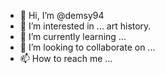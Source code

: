 - 👋 Hi, I’m @demsy94
- 👀 I’m interested in ... art history. 
- 🌱 I’m currently learning ...
- 💞️ I’m looking to collaborate on ...
- 📫 How to reach me ...

<!---
demsy94/demsy94 is a ✨ special ✨ repository because its `README.md` (this file) appears on your GitHub profile.
You can click the Preview link to take a look at your changes.
--->
